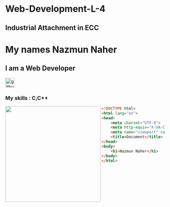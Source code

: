 # Web-Development-L-4
## Industrial Attachment in ECC
# My names Nazmun Naher
## I am a Web Developer

[<img src='https://cdn.jsdelivr.net/npm/simple-icons@3.0.1/icons/github.svg' alt='github' height='30'>](https://github.com/NazmunNaher)


### My skills : C,C++
<img align="left" width="300"  src="https://as2.ftcdn.net/v2/jpg/02/78/37/47/1000_F_278374738_ypRn0utOVnebuhmpSrDiwkzFsdqEm0aa.jpg">  

~~~Html
<!DOCTYPE html>
<html lang="en">
<head>
    <meta charset="UTF-8">
    <meta http-equiv="X-UA-Compatible" content="IE=edge">
    <meta name="viewport" content="width=device-width, initial-scale=1.0">
    <title>Document</title>
</head>
<body>
    <h1>Nazmun Naher</h1>
</body>
</html>
~~~
